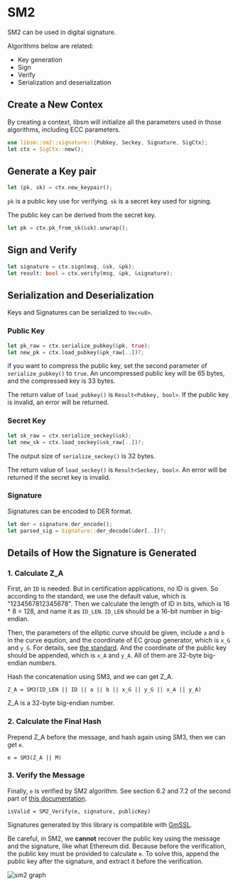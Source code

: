 # SM2

SM2 can be used in digital signature.

Algorithms below are related:

- Key generation
- Sign
- Verify
- Serialization and deserialization

## Create a New Contex

By creating a context, libsm will initialize all the parameters used in those algorithms, including ECC parameters.

```rust
use libsm::sm2::signature::{Pubkey, Seckey, Signature, SigCtx};
let ctx = SigCtx::new();
```

## Generate a Key pair

```rust
let (pk, sk) = ctx.new_keypair();
```

`pk` is a public key use for verifying. `sk` is a secret key used for signing.

The public key can be derived from the secret key.

```rust
let pk = ctx.pk_from_sk(&sk).unwrap();
```

## Sign and Verify

```rust
let signature = ctx.sign(msg, &sk, &pk);
let result: bool = ctx.verify(msg, &pk, &signature);
```

## Serialization and Deserialization
 
Keys and Signatures can be serialized to ``Vec<u8>``.

### Public Key

```rust
let pk_raw = ctx.serialize_pubkey(&pk, true);
let new_pk = ctx.load_pubkey(&pk_raw[..])?;
```

if you want to compress the public key, set the second parameter of `serialize_pubkey()` to `true`. An uncompressed public key will be 65 bytes, and the compressed key is 33 bytes.

The return value of `load_pubkey()` is ``Result<Pubkey, bool>``. If the public key is invalid, an error will be returned.

### Secret Key

```rust
let sk_raw = ctx.serialize_seckey(&sk);
let new_sk = ctx.load_seckey(&sk_raw[..])?;
```

The output size of `serialize_seckey()` is 32 bytes.

The return value of `load_seckey()` is `Result<Seckey, bool>`. An error will be returned if the secret key is invalid.

### Signature

Signatures can be encoded to DER format.

```rust
let der = signature.der_encode();
let parsed_sig = Signature::der_decode(&der[..])?;
```

## Details of How the Signature is Generated

### 1. Calculate Z_A

First, an `ID` is needed. But in certification applications, no ID is given. So according to the standard, we use the default value, which is "1234567812345678". Then we calculate the length of ID in bits, which is 16 * 8 = 128, and name it as `ID_LEN`. `ID_LEN` should be a 16-bit number in big-endian.

Then, the parameters of the elliptic curve should be given, include `a` and `b` in the curve eqution, and the coordinate of EC group generator, which is `x_G` and `y_G`. For details, see [the standard](http://www.oscca.gov.cn/sca/xxgk/2010-12/17/1002386/files/b965ce832cc34bc191cb1cde446b860d.pdf). And the coordinate of the public key should be appended, which is `x_A` and `y_A`. All of them are 32-byte big-endian numbers.

Hash the concatenation using SM3, and we can get Z_A.

```
Z_A = SM3(ID_LEN || ID || a || b || x_G || y_G || x_A || y_A)
```

Z_A is a 32-byte big-endian number.

### 2. Calculate the Final Hash

Prepend Z_A before the message, and hash again using SM3, then we can get `e`.

```
e = SM3(Z_A || M)
```

### 3. Verify the Message

Finally, `e` is verified by SM2 algorithm. See section 6.2 and 7.2 of the second part of [this documentation](http://www.oscca.gov.cn/sca/xxgk/2010-12/17/1002386/files/b791a9f908bb4803875ab6aeeb7b4e03.pdf).

```
isValid = SM2_Verify(e, signature, publicKey)
```

Signatures generated by this library is compatible with [GmSSL](https://github.com/guanzhi/GmSSL).

Be careful, in SM2, we **cannot** recover the public key using the message and the signature, like what Ethereum did. Because before the verification, the public key must be provided to calculate `e`. To solve this, append the public key after the signature, and extract it before the verification.

![sm2 graph](./images/sm2.png)

